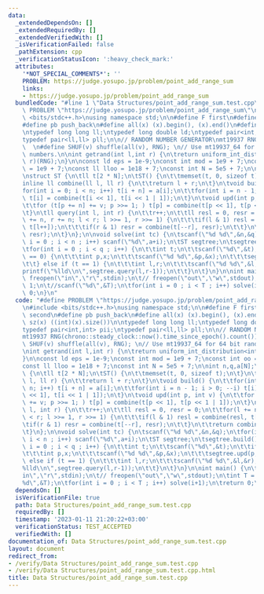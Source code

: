 ```yaml
---
data:
  _extendedDependsOn: []
  _extendedRequiredBy: []
  _extendedVerifiedWith: []
  _isVerificationFailed: false
  _pathExtension: cpp
  _verificationStatusIcon: ':heavy_check_mark:'
  attributes:
    '*NOT_SPECIAL_COMMENTS*': ''
    PROBLEM: https://judge.yosupo.jp/problem/point_add_range_sum
    links:
    - https://judge.yosupo.jp/problem/point_add_range_sum
  bundledCode: "#line 1 \"Data Structures/point_add_range_sum.test.cpp\"\n#define\
    \ PROBLEM \"https://judge.yosupo.jp/problem/point_add_range_sum\"\n\n#include\
    \ <bits/stdc++.h>\nusing namespace std;\n\n#define F first\n#define S second\n\
    #define pb push_back\n#define all(x) (x).begin(), (x).end()\n#define sz(x) ((int)(x).size())\n\
    \ntypedef long long ll;\ntypedef long double ld;\ntypedef pair<int,int> pii;\n\
    typedef pair<ll,ll> pll;\n\n// RANDOM NUMBER GENERATOR\nmt19937 RNG(chrono::steady_clock::now().time_since_epoch().count());\
    \  \n#define SHUF(v) shuffle(all(v), RNG); \n// Use mt19937_64 for 64 bit random\
    \ numbers.\n\nint getrand(int l,int r) {\n\treturn uniform_int_distribution<int>(l,\
    \ r)(RNG);\n}\n\nconst ld eps = 1e-9;\nconst int mod = 1e9 + 7;\nconst int oo\
    \ = 1e9 + 7;\nconst ll lloo = 1e18 + 7;\nconst int N = 5e5 + 7;\n\nint n,q,a[N];\n\
    \nstruct ST {\n\tll t[2 * N];\n\tST() {\n\t\tmemset(t, 0, sizeof t);\n\t}\n\t\
    inline ll combine(ll l, ll r) {\n\t\treturn l + r;\n\t}\n\tvoid build() {\n\t\t\
    for(int i = 0; i < n; i++) t[i + n] = a[i];\n\t\tfor(int i = n - 1; i > 0; --i)\
    \ t[i] = combine(t[i << 1], t[i << 1 | 1]);\n\t}\n\tvoid upd(int p, int v) {\n\
    \t\tfor (t[p += n] += v; p >>= 1; ) t[p] = combine(t[p << 1], t[p << 1 | 1]);\n\
    \t}\n\tll query(int l, int r) {\n\t\tr++;\n\t\tll resl = 0, resr = 0;\n\t\tfor(l\
    \ += n, r += n; l < r; l >>= 1, r >>= 1) {\n\t\t\tif(l & 1) resl = combine(resl,\
    \ t[l++]);\n\t\t\tif(r & 1) resr = combine(t[--r], resr);\n\t\t}\n\t\treturn combine(resl,\
    \ resr);\n\t}\n};\n\nvoid solve(int tc) {\n\tscanf(\"%d %d\",&n,&q);\n\tfor(int\
    \ i = 0 ; i < n ; i++) scanf(\"%d\",a+i);\n\tST segtree;\n\tsegtree.build();\n\
    \tfor(int i = 0 ; i < q ; i++) {\n\t\tint t;\n\t\tscanf(\"%d\",&t);\n\t\tif (t\
    \ == 0) {\n\t\t\tint p,x;\n\t\t\tscanf(\"%d %d\",&p,&x);\n\t\t\tsegtree.upd(p,x);\n\
    \t\t} else if (t == 1) {\n\t\t\tint l,r;\n\t\t\tscanf(\"%d %d\",&l,&r);\n\t\t\t\
    printf(\"%lld\\n\",segtree.query(l,r-1));\n\t\t}\n\t}\n}\n\nint main() {\n\t//\
    \ freopen(\"in\",\"r\",stdin);\n\t// freopen(\"out\",\"w\",stdout);\n\tint T =\
    \ 1;\n\t//scanf(\"%d\",&T);\n\tfor(int i = 0 ; i < T ; i++) solve(i+1);\n\treturn\
    \ 0;\n}\n"
  code: "#define PROBLEM \"https://judge.yosupo.jp/problem/point_add_range_sum\"\n\
    \n#include <bits/stdc++.h>\nusing namespace std;\n\n#define F first\n#define S\
    \ second\n#define pb push_back\n#define all(x) (x).begin(), (x).end()\n#define\
    \ sz(x) ((int)(x).size())\n\ntypedef long long ll;\ntypedef long double ld;\n\
    typedef pair<int,int> pii;\ntypedef pair<ll,ll> pll;\n\n// RANDOM NUMBER GENERATOR\n\
    mt19937 RNG(chrono::steady_clock::now().time_since_epoch().count());  \n#define\
    \ SHUF(v) shuffle(all(v), RNG); \n// Use mt19937_64 for 64 bit random numbers.\n\
    \nint getrand(int l,int r) {\n\treturn uniform_int_distribution<int>(l, r)(RNG);\n\
    }\n\nconst ld eps = 1e-9;\nconst int mod = 1e9 + 7;\nconst int oo = 1e9 + 7;\n\
    const ll lloo = 1e18 + 7;\nconst int N = 5e5 + 7;\n\nint n,q,a[N];\n\nstruct ST\
    \ {\n\tll t[2 * N];\n\tST() {\n\t\tmemset(t, 0, sizeof t);\n\t}\n\tinline ll combine(ll\
    \ l, ll r) {\n\t\treturn l + r;\n\t}\n\tvoid build() {\n\t\tfor(int i = 0; i <\
    \ n; i++) t[i + n] = a[i];\n\t\tfor(int i = n - 1; i > 0; --i) t[i] = combine(t[i\
    \ << 1], t[i << 1 | 1]);\n\t}\n\tvoid upd(int p, int v) {\n\t\tfor (t[p += n]\
    \ += v; p >>= 1; ) t[p] = combine(t[p << 1], t[p << 1 | 1]);\n\t}\n\tll query(int\
    \ l, int r) {\n\t\tr++;\n\t\tll resl = 0, resr = 0;\n\t\tfor(l += n, r += n; l\
    \ < r; l >>= 1, r >>= 1) {\n\t\t\tif(l & 1) resl = combine(resl, t[l++]);\n\t\t\
    \tif(r & 1) resr = combine(t[--r], resr);\n\t\t}\n\t\treturn combine(resl, resr);\n\
    \t}\n};\n\nvoid solve(int tc) {\n\tscanf(\"%d %d\",&n,&q);\n\tfor(int i = 0 ;\
    \ i < n ; i++) scanf(\"%d\",a+i);\n\tST segtree;\n\tsegtree.build();\n\tfor(int\
    \ i = 0 ; i < q ; i++) {\n\t\tint t;\n\t\tscanf(\"%d\",&t);\n\t\tif (t == 0) {\n\
    \t\t\tint p,x;\n\t\t\tscanf(\"%d %d\",&p,&x);\n\t\t\tsegtree.upd(p,x);\n\t\t}\
    \ else if (t == 1) {\n\t\t\tint l,r;\n\t\t\tscanf(\"%d %d\",&l,&r);\n\t\t\tprintf(\"\
    %lld\\n\",segtree.query(l,r-1));\n\t\t}\n\t}\n}\n\nint main() {\n\t// freopen(\"\
    in\",\"r\",stdin);\n\t// freopen(\"out\",\"w\",stdout);\n\tint T = 1;\n\t//scanf(\"\
    %d\",&T);\n\tfor(int i = 0 ; i < T ; i++) solve(i+1);\n\treturn 0;\n}\n"
  dependsOn: []
  isVerificationFile: true
  path: Data Structures/point_add_range_sum.test.cpp
  requiredBy: []
  timestamp: '2023-01-11 21:20:22+03:00'
  verificationStatus: TEST_ACCEPTED
  verifiedWith: []
documentation_of: Data Structures/point_add_range_sum.test.cpp
layout: document
redirect_from:
- /verify/Data Structures/point_add_range_sum.test.cpp
- /verify/Data Structures/point_add_range_sum.test.cpp.html
title: Data Structures/point_add_range_sum.test.cpp
---
```

